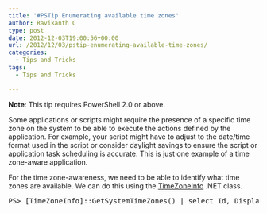 ```yaml
---
title: '#PSTip Enumerating available time zones'
author: Ravikanth C
type: post
date: 2012-12-03T19:00:56+00:00
url: /2012/12/03/pstip-enumerating-available-time-zones/
categories:
  - Tips and Tricks
tags:
  - Tips and Tricks

---
```

**Note**: This tip requires PowerShell 2.0 or above.

Some applications or scripts might require the presence of a specific time zone on the system to be able to execute the actions defined by the application. For example, your script might have to adjust to the date/time format used in the script or consider daylight savings to ensure the script or application task scheduling is accurate. This is just one example of a time zone-aware application.

For the time zone-awareness, we need to be able to identify what time zones are available. We can do this using the [TimeZoneInfo][1] .NET class.

<pre class="brush: powershell; title: ; notranslate" title="">PS&gt; [TimeZoneInfo]::GetSystemTimeZones() | select Id, DisplayName
</pre>

[1]: http://msdn.microsoft.com/en-us/library/system.timezoneinfo.aspx